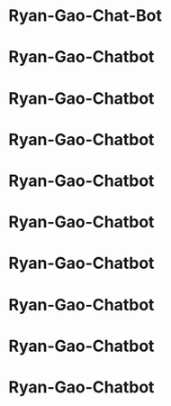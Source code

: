 # Ryan-Gao-Chat-Bot
# Ryan-Gao-Chatbot
# Ryan-Gao-Chatbot
# Ryan-Gao-Chatbot
# Ryan-Gao-Chatbot
# Ryan-Gao-Chatbot
# Ryan-Gao-Chatbot
# Ryan-Gao-Chatbot
# Ryan-Gao-Chatbot
# Ryan-Gao-Chatbot
